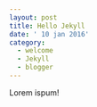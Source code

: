 ```yaml
---
layout: post
title: Hello Jekyll
date: ' 10 jan 2016'
category:
  - welcome
  - Jekyll
  - blogger
---
```


Lorem ispum!